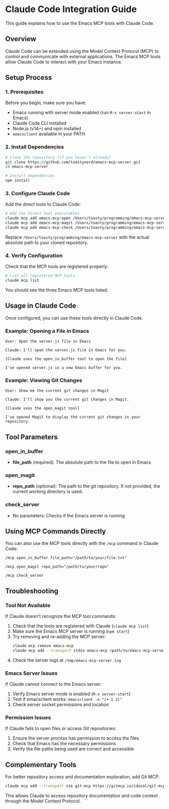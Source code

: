 # Claude Code Integration Guide

This guide explains how to use the Emacs MCP tools with Claude Code.

## Overview

Claude Code can be extended using the Model Context Protocol (MCP) to control and communicate with external applications. The Emacs MCP tools allow Claude Code to interact with your Emacs instance.

## Setup Process

### 1. Prerequisites

Before you begin, make sure you have:

- Emacs running with server mode enabled (run `M-x server-start` in Emacs)
- Claude Code CLI installed
- Node.js (v14+) and npm installed
- `emacsclient` available in your PATH

### 2. Install Dependencies

```bash
# Clone the repository (if you haven't already)
git clone https://github.com/toastynerd/emacs-mcp-server.git
cd emacs-mcp-server

# Install dependencies
npm install
```

### 3. Configure Claude Code

Add the direct tools to Claude Code:

```bash
# Add the direct tool executables
claude mcp add emacs-mcp-open /Users/toasty/programming/emacs-mcp-server/src/direct-tool.js
claude mcp add emacs-mcp-magit /Users/toasty/programming/emacs-mcp-server/src/direct-tool.js
claude mcp add emacs-mcp-check /Users/toasty/programming/emacs-mcp-server/src/direct-tool.js
```

Replace `/Users/toasty/programming/emacs-mcp-server` with the actual absolute path to your cloned repository.

### 4. Verify Configuration

Check that the MCP tools are registered properly:

```bash
# List all registered MCP tools
claude mcp list
```

You should see the three Emacs MCP tools listed.

## Usage in Claude Code

Once configured, you can use these tools directly in Claude Code.

### Example: Opening a File in Emacs

```
User: Open the server.js file in Emacs

Claude: I'll open the server.js file in Emacs for you.

[Claude uses the open_in_buffer tool to open the file]

I've opened server.js in a new Emacs buffer for you.
```

### Example: Viewing Git Changes

```
User: Show me the current git changes in Magit

Claude: I'll show you the current git changes in Magit.

[Claude uses the open_magit tool]

I've opened Magit to display the current git changes in your repository.
```

## Tool Parameters

### open_in_buffer

- **file_path** (required): The absolute path to the file to open in Emacs

### open_magit

- **repo_path** (optional): The path to the git repository. If not provided, the current working directory is used.

### check_server

- No parameters: Checks if the Emacs server is running

## Using MCP Commands Directly

You can also use the MCP tools directly with the `/mcp` command in Claude Code:

```
/mcp open_in_buffer file_path="/path/to/your/file.txt"
```

```
/mcp open_magit repo_path="/path/to/your/repo"
```

```
/mcp check_server
```

## Troubleshooting

### Tool Not Available

If Claude doesn't recognize the MCP tool commands:

1. Check that the tools are registered with Claude (`claude mcp list`)
2. Make sure the Emacs MCP server is running (`npm start`)
3. Try removing and re-adding the MCP server:
   ```bash
   claude mcp remove emacs-mcp
   claude mcp add --transport stdio emacs-mcp /path/to/emacs-mcp-server
   ```
4. Check the server logs at `/tmp/emacs-mcp-server.log`

### Emacs Server Issues

If Claude cannot connect to the Emacs server:

1. Verify Emacs server mode is enabled (`M-x server-start`)
2. Test if emacsclient works: `emacsclient -e "(+ 1 2)"`
3. Check server socket permissions and location

### Permission Issues

If Claude fails to open files or access Git repositories:

1. Ensure the server process has permission to access the files
2. Check that Emacs has the necessary permissions
3. Verify the file paths being used are correct and accessible

## Complementary Tools

For better repository access and documentation exploration, add Git MCP:

```bash
claude mcp add --transport sse git-mcp https://gitmcp.io/idosal/git-mcp
```

This allows Claude to access repository documentation and code context through the Model Context Protocol.